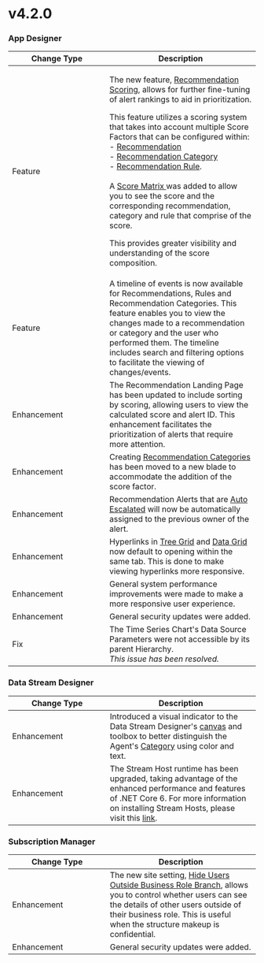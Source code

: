 # v4.2.0

### App Designer

<table><thead><tr><th width="182">Change Type</th><th>Description</th></tr></thead><tbody><tr><td>Feature</td><td><p>The new feature, <a href="../../concepts/recommendation/recommendation-scoring.md">Recommendation Scoring</a>, allows for further fine-tuning of alert rankings to aid in prioritization. </p><p></p><p>This feature utilizes a scoring system that takes into account multiple Score Factors that can be configured within:<br>- <a href="../../how-to-guides/recommendations/manage-recommendations.md#create-a-recommendation">Recommendation</a><br>- <a href="../../how-to-guides/recommendations/manage-categories.md#create-a-category">Recommendation Category</a><br>- <a href="../../how-to-guides/recommendations/create-rules.md#create-rules">Recommendation Rule</a>.<br><br>A <a href="../../concepts/recommendation/recommendation-scoring.md#viewing-the-recommendation-scoring">Score Matrix </a>was added to allow you to see the score and the corresponding recommendation, category and rule that comprise of the score. </p><p></p><p>This provides greater visibility and understanding of the score composition.</p></td></tr><tr><td>Feature</td><td>A timeline of events is now available for Recommendations, Rules and Recommendation Categories. This feature enables you to view the changes made to a recommendation or category and the user who performed them. The timeline includes search and filtering options to facilitate the viewing of changes/events.</td></tr><tr><td>Enhancement</td><td>The Recommendation Landing Page has been updated to include sorting by scoring, allowing users to view the calculated score and alert ID. This enhancement facilitates the prioritization of alerts that require more attention.</td></tr><tr><td>Enhancement</td><td>Creating <a href="../../how-to-guides/recommendations/manage-categories.md#create-a-category">Recommendation Categories</a> has been moved to a new blade to accommodate the addition of the score factor.</td></tr><tr><td>Enhancement</td><td>Recommendation Alerts that are <a href="../../concepts/recommendation/#auto-escalate">Auto Escalated</a> will now be automatically assigned to the previous owner of the alert.</td></tr><tr><td>Enhancement</td><td>Hyperlinks in <a href="../../blocks/basic/tree-grid.md">Tree Grid</a> and <a href="../../blocks/basic/data-grid.md">Data Grid</a> now default to opening within the same tab. This is done to make viewing hyperlinks more responsive.</td></tr><tr><td>Enhancement</td><td>General system performance improvements were made to make a more responsive user experience.</td></tr><tr><td>Enhancement</td><td>General security updates were added.</td></tr><tr><td>Fix</td><td>The Time Series Chart's Data Source Parameters were not accessible by its parent Hierarchy.<br><em>This issue has been resolved.</em></td></tr></tbody></table>

### Data Stream Designer

<table><thead><tr><th width="183">Change Type</th><th>Description</th></tr></thead><tbody><tr><td>Enhancement</td><td>Introduced a visual indicator to the Data Stream Designer's <a href="../../concepts/data-stream/">canvas</a> and toolbox to better distinguish the Agent's <a href="../../concepts/agent/#categories">Category</a> using color and text.</td></tr><tr><td>Enhancement</td><td>The Stream Host runtime has been upgraded, taking advantage of the enhanced performance and features of .NET Core 6. For more information on installing Stream Hosts, please visit this <a href="../../installation/3.-complete-installation/install-stream-host/">link</a>.</td></tr></tbody></table>

### Subscription Manager

<table><thead><tr><th width="183">Change Type</th><th>Description</th></tr></thead><tbody><tr><td>Enhancement</td><td>The new site setting, <a href="../../how-to-guides/manage-site-settings.md#hide-users-outside-business-role-branch">Hide Users Outside Business Role Branch</a>, allows you to control whether users can see the details of other users outside of their business role. This is useful when the structure makeup is confidential.</td></tr><tr><td>Enhancement</td><td>General security updates were added.</td></tr></tbody></table>
